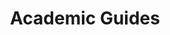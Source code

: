 ---
title: 'Academic Guides'
path: '/guides/academicguides'
group: 'academic_guides'
isGroup: 'True'
---